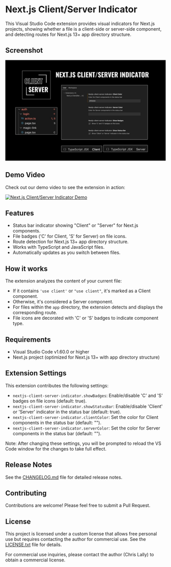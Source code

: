 # Next.js Client/Server Indicator

This Visual Studio Code extension provides visual indicators for Next.js projects, showing whether a file is a client-side or server-side component, and detecting routes for Next.js 13+ app directory structure.

## Screenshot

![Next.js Client/Server Indicator Screenshot](media/Next-js-ClientServer-Indicator-1280.jpg)

## Demo Video

Check out our demo video to see the extension in action:

[![Next.js Client/Server Indicator Demo](https://img.youtube.com/vi/nhOZ1gkwaY8/0.jpg)](https://www.youtube.com/watch?v=nhOZ1gkwaY8)

## Features

- Status bar indicator showing "Client" or "Server" for Next.js components.
- File badges ('C' for Client, 'S' for Server) on file icons.
- Route detection for Next.js 13+ app directory structure.
- Works with TypeScript and JavaScript files.
- Automatically updates as you switch between files.

## How it works

The extension analyzes the content of your current file:
- If it contains `'use client'` or `"use client"`, it's marked as a Client component.
- Otherwise, it's considered a Server component.
- For files within the `app` directory, the extension detects and displays the corresponding route.
- File icons are decorated with 'C' or 'S' badges to indicate component type.

## Requirements

- Visual Studio Code v1.60.0 or higher
- Next.js project (optimized for Next.js 13+ with app directory structure)

## Extension Settings

This extension contributes the following settings:

* `nextjs-client-server-indicator.showBadges`: Enable/disable 'C' and 'S' badges on file icons (default: true).
* `nextjs-client-server-indicator.showStatusBar`: Enable/disable 'Client' or 'Server' indicator in the status bar (default: true).
* `nextjs-client-server-indicator.clientColor`: Set the color for Client components in the status bar (default: "").
* `nextjs-client-server-indicator.serverColor`: Set the color for Server components in the status bar (default: "").

Note: After changing these settings, you will be prompted to reload the VS Code window for the changes to take full effect.

## Release Notes

See the [CHANGELOG.md](CHANGELOG.md) file for detailed release notes.

## Contributing

Contributions are welcome! Please feel free to submit a Pull Request.

## License

This project is licensed under a custom license that allows free personal use but requires contacting the author for commercial use. See the [LICENSE.txt](LICENSE.txt) file for details.

For commercial use inquiries, please contact the author (Chris Lally) to obtain a commercial license.